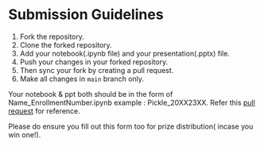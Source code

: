 # Submission Guidelines

1. Fork the repository.
2. Clone the forked repository.
3. Add your notebook(.ipynb file) and your presentation(.pptx) file.
4. Push your changes in your forked repository.
5. Then sync your fork by creating a pull request.
6. Make all changes in `main` branch only.

Your notebook & ppt both should be in the form of Name_EnrollmentNumber.ipynb example : Pickle_20XX23XX.
Refer this [pull request](https://github.com/FinClub-IITR/AlgoTrading-24/pull/3) for reference.

Please do ensure you fill out this form too for prize distribution( incase you win one!).
